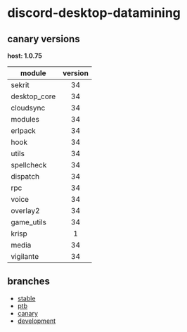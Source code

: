 # discord-desktop-datamining

## canary versions

**host: 1.0.75**

| module | version |
| ------ | :-----: |
| sekrit | 34 |
| desktop_core | 34 |
| cloudsync | 34 |
| modules | 34 |
| erlpack | 34 |
| hook | 34 |
| utils | 34 |
| spellcheck | 34 |
| dispatch | 34 |
| rpc | 34 |
| voice | 34 |
| overlay2 | 34 |
| game_utils | 34 |
| krisp | 1 |
| media | 34 |
| vigilante | 34 |

## branches

- [stable](https://github.com/OpenAsar/discord-desktop-datamining/tree/stable)
- [ptb](https://github.com/OpenAsar/discord-desktop-datamining/tree/ptb)
- [canary](https://github.com/OpenAsar/discord-desktop-datamining/tree/canary)
- [development](https://github.com/OpenAsar/discord-desktop-datamining/tree/development)